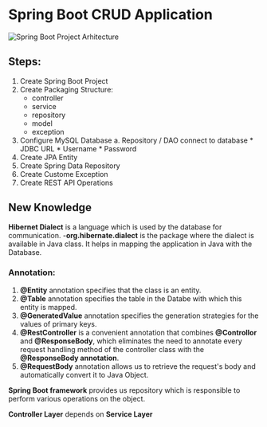 # Spring Boot CRUD Application 

![Spring Boot Project Arhitecture](https://user-images.githubusercontent.com/49694359/146692210-bbed65a8-44c4-4769-927c-2ec707b41542.JPG)

## Steps:
   1. Create Spring Boot Project        
   2. Create Packaging Structure:
       * controller
       * service
       * repository
       * model
       * exception
   3. Configure MySQL Database
       a. Repository / DAO connect to database
           * JDBC URL
           * Username
           * Password
   4. Create JPA Entity
   5. Create Spring Data Repository
   7. Create Custome Exception
   9. Create REST API Operations
   
## New Knowledge
   **Hibernet Dialect** is a language which is used by the database for communication.
        -**org.hibernate.dialect** is the package where the dialect is available in Java class. It helps in mapping the application in Java with the Database.
  
### Annotation:
  
   1. **@Entity** annotation specifies that the class is an entity.
   2. **@Table** annotation specifies the table in the Databe with which this entity is mapped.
   3. **@GeneratedValue** annotation specifies the generation strategies for the values of primary keys. 
   4. **@RestController** is a convenient annotation that combines **@Controllor** and **@ResponseBody**, which eliminates the need to annotate every request handling method of 
 the controller class with the **@ResponseBody annotation**.
   5. **@RequestBody** annotation allows us to retrieve the request's body and automatically convert it to Java Object.
        
  **Spring Boot framework** provides us repository which is responsible to perform various operations on the object.
 
  **Controller Layer** depends on **Service Layer**
